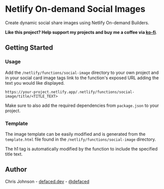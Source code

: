 # Netlify On-demand Social Images

Create dynamic social share images using Netlify On-demand Builders.

**Like this project? Help support my projects and buy me a coffee via [ko-fi](https://ko-fi.com/defaced)**.

## Getting Started

### Usage

Add the `/netlify/functions/social-image` directory to your own project and in your social card image tags link to the function's exposed URL adding the text you would like displayed.

`https://your-project.netlify.app/.netlify/functions/social-image/title/<TITLE_TEXT>`

Make sure to also add the required dependencies from `package.json` to your project.

### Template

The image template can be easily modified and is generated from the `template.html` file found in the `/netlify/functions/social-image` directory. 

The h1 tag is automatically modified by the function to include the specified title text.

## Author
Chris Johnson - [defaced.dev](https://defaced.dev) - [@defaced](http://twitter.co.uk/defaced/)

